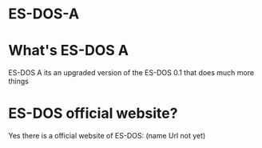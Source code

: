 # ES-DOS-A

# What's ES-DOS A
ES-DOS A its an upgraded version of the ES-DOS 0.1 that does much more things

# ES-DOS official website?
Yes there is a official website of ES-DOS: (name Url not yet)
